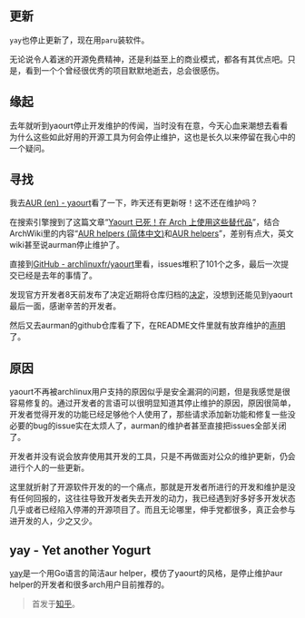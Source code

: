 ## 更新
`yay`也停止更新了，现在用`paru`装软件。

无论说令人着迷的开源免费精神，还是利益至上的商业模式，都各有其优点吧。只是，看到一个个曾经很优秀的项目默默地逝去，总会很感伤。

## 缘起

去年就听到yaourt停止开发维护的传闻，当时没有在意，今天心血来潮想去看看为什么这些如此好用的开源工具为何会停止维护，这也是长久以来停留在我心中的一个疑问。

## 寻找

我去[AUR (en) - yaourt](https://aur.archlinux.org/packages/yaourt/)看了一下，昨天还有更新呀！这不还在维护吗？

在搜索引擎搜到了这篇文章“[Yaourt 已死！在 Arch 上使用这些替代品](https://zhuanlan.zhihu.com/p/42287487)”，结合ArchWiki里的内容“[AUR helpers (简体中文)](https://wiki.archlinux.org/index.php/AUR_helpers_%28%25E7%25AE%2580%25E4%25BD%2593%25E4%25B8%25AD%25E6%2596%2587%29)和[AUR helpers](https://wiki.archlinux.org/index.php/AUR_helpers%23Comparison_table)”，差别有点大，英文wiki甚至说aurman停止维护了。

直接到[GitHub - archlinuxfr/yaourt](https://github.com/archlinuxfr/yaourt)里看，issues堆积了101个之多，最后一次提交已经是去年的事情了。

发现官方开发者8天前发布了决定近期将仓库归档的[决定](https://github.com/archlinuxfr/yaourt/issues/382%23issuecomment-475039781)，没想到还能见到yaourt最后一面，感谢辛苦的开发者。

然后又去aurman的github仓库看了下，在README文件里就有放弃维护的[声明](https://github.com/polygamma/aurman%23stopped-development-for-public-use)了。

## 原因

yaourt不再被archlinux用户支持的原因似乎是安全漏洞的问题，但是我感觉是很容易修复的。通过开发者的言语可以很明显知道其停止维护的原因，原因很简单，开发者觉得开发的功能已经足够他个人使用了，那些请求添加新功能和修复一些没必要的bug的issue实在太烦人了，aurman的维护者甚至直接把issues全部关闭了。

开发者并没有说会放弃使用其开发的工具，只是不再做面对公众的维护更新，仍会进行个人的一些更新。

这里就折射了开源软件开发的的一个痛点，那就是开发者所进行的开发和维护是没有任何回报的，这往往导致开发者失去开发的动力，我已经遇到好多好多开发状态几乎或者已经陷入停滞的开源项目了。而且无论哪里，伸手党都很多，真正会参与进开发的人，少之又少。

## yay - Yet another Yogurt

[yay](https://github.com/Jguer/yay)是一个用Go语言的简洁aur helper，模仿了yaourt的风格，是停止维护aur helper的开发者和很多arch用户目前推荐的。


> 首发于[知乎](https://zhuanlan.zhihu.com/p/60874343?msclkid=8d8c2860c5fe11ec88344355cf5ed1e2)。

<!-- ##{"timestamp":1650988800}## -->